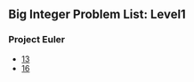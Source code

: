 ## Big Integer Problem List: Level1


### Project Euler
- [13](math/big_integer/l1-euler-13)
- [16](math/big_integer/l1-euler-16)



